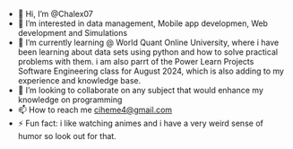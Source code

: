 - 👋 Hi, I’m @Chalex07
- 👀 I’m interested in data management, Mobile app developmen, Web development and Simulations
- 🌱 I’m currently learning @ World Quant Online University, where i have been learning about data sets using python and how to solve practical problems with them. i am also parrt of the Power Learn Projects Software Engineering class for August 2024, which is also adding to my experience and knowledge base.
- 💞️ I’m looking to collaborate on any subject that would enhance my knowledge on programming
- 📫 How to reach me ciheme4@gmail.com
- ⚡ Fun fact: i like watching animes and i have a very weird sense of humor so look out for that.

<!---
Chalex07/Chalex07 is a ✨ special ✨ repository because its `README.md` (this file) appears on your GitHub profile.
You can click the Preview link to take a look at your changes.
--->

